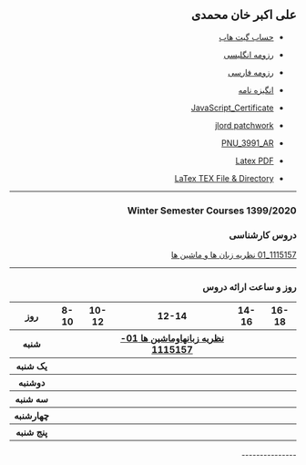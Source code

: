 <div dir="rtl"> 
       

## علی اکبر خان محمدی

- [حساب گیت هاب](https://github.com/aliakbarkhanmohammadi)

- [رزومه انگلیسی](https://aliakbarkhanmohammadi.github.io/)

- [رزومه فارسی](https://aliakbarkhanmohammadi.github.io/aliakbarkhanmohammadi-FA.github.io/)

- [انگیزه نامه](https://aliakbarkhanmohammadi.github.io/SOP/)

- [JavaScript_Certificate](https://github.com/aliakbarkhanmohammadi/PNU_3991_AR/blob/master/Solo%20Learn.pdf)

- [jlord patchwork](https://github.com/aliakbarkhanmohammadi/PNU_3991_AR/blob/master/patchwork%20picture.JPG)

- [PNU_3991_AR](https://github.com/aliakbarkhanmohammadi/PNU_3991_AR)

- [Latex PDF](https://github.com/aliakbarkhanmohammadi/PNU_3991_AR/blob/master/LaTex%20Pages%2089-92/LaTex%20-%20Ali%20Akbar%20Khan%20Mohammadi%20-%20Pages%2089-92.pdf)

- [LaTex TEX File & Directory](https://github.com/aliakbarkhanmohammadi/PNU_3991_AR/tree/master/LaTex%20Pages%2089-92/)


------------------
### Winter Semester Courses 1399/2020

### دروس کارشناسی

[1115157_01	نظریه زبان ها و ماشین ها	](https://github.com/AliRazavi-edu/PNU_3991/tree/master/_BSc/Theory-of-Languages-and-Machines)

----------------
### روز و ساعت ارائه دروس

<table style="width:100%">
  <tr>
    <th >16-18</th>
    <th >14-16</th>
    <th >12-14</th>
    <th>10-12</th>
    <th>8-10</th>
    <th>روز</th>
  </tr>
  <tr>
    <th ></th>
    <th ></th>
    <th ><a  href="https://github.com/AliRazavi-edu/PNU_3991/tree/master/_BSc/Theory-of-Languages-and-Machines/">نظريه زبانهاوماشين ها 01-1115157</a></th>
    <th></th>
    <th></th>
    <th>شنبه</th>
  </tr>
   <tr>
    <th ></th>
    <th ></th>
    <th></th>
    <th></th>
    <th ></th>
    <th>یک شنبه</th>
  </tr>
   <tr>
    <th ></th>
    <th ></th>
    <th ></th>
    <th></th>
    <th ></th>   
    <th>دوشنبه</th>
  </tr>
   <tr>
    <th ></th>
    <th ></th>
    <th></th>
    <th></th>
    <th ></th>
    <th>سه شنبه</th>
  </tr>
   <tr>
    <th ></th>
    <th ></th>
    <th></th>
    <th></th>
     <th ></th>
    <th>چهارشنبه</th>
  </tr>
   <tr>
    <th ></th>
     <th ></th>
     <th ></th>
     <th></th>
    <th></th>
    <th>پنج شنبه</th>
  </tr>
</table>
---------------
